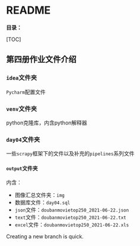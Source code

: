# README

**目录：**

[TOC]

## 第四册作业文件介绍

### `idea`文件夹

`Pycharm`配置文件

### `venv`文件夹

python克隆库，内含python解释器

### `day04`文件夹

一些`scrapy`框架下的文件以及补充的`pipelines`系列文件

#### `output`文件夹

内含：

+ 图像汇总文件夹：`img`
+ 数据库文件：`day04.sql`
+ `json`文件：`doubanmovietop250_2021-06-22.json`
+ `text`文件：`doubanmovietop250_2021-06-22.txt`
+ `excel`文件：`doubanmovietop250_2021-06-22.xls`

Creating a new branch is quick.